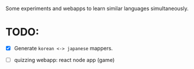 Some experiments and webapps to learn similar languages simultaneously.

# TODO:

- [x] Generate `korean <-> japanese` mappers.
- [ ] quizzing webapp: react node app (game)


